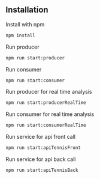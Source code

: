 
## Installation

Install  with npm

```bash
npm install
```
    
Run producer
```bash
npm run start:producer
``` 

Run consumer
```bash
npm run start:consumer
``` 

Run producer for real time analysis
```bash
npm run start:producerRealTime
``` 

Run consumer for real time analysis
```bash
npm run start:consumerRealTime
``` 
Run service for api front call
```bash
npm run start:apiTennisFront
``` 
Run service for api back call
```bash
npm run start:apiTennisBack
``` 
